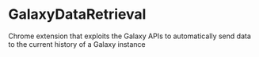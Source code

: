 # GalaxyDataRetrieval
Chrome extension that exploits the Galaxy APIs to automatically send data to the current history of a Galaxy instance 
